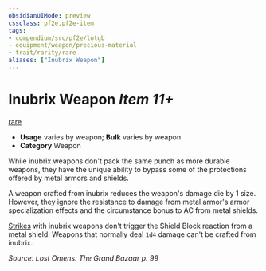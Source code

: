 ```yaml
---
obsidianUIMode: preview
cssclass: pf2e,pf2e-item
tags:
- compendium/src/pf2e/lotgb
- equipment/weapon/precious-material 
- trait/rarity/rare
aliases: ["Inubrix Weapon"]
---
```

# Inubrix Weapon *Item 11+*  
[rare](rare.md)  

- **Usage** varies by weapon; **Bulk** varies by weapon
- **Category** Weapon

While inubrix weapons don't pack the same punch as more durable weapons, they have the unique ability to bypass some of the protections offered by metal armors and shields.

A weapon crafted from inubrix reduces the weapon's damage die by 1 size. However, they ignore the resistance to damage from metal armor's armor specialization effects and the circumstance bonus to AC from metal shields.

[Strikes](strike.md) with inubrix weapons don't trigger the Shield Block reaction from a metal shield. Weapons that normally deal `1d4` damage can't be crafted from inubrix.

*Source: Lost Omens: The Grand Bazaar p. 99*
